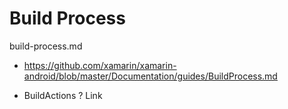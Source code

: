 # Build Process

build-process.md

*   https://github.com/xamarin/xamarin-android/blob/master/Documentation/guides/BuildProcess.md

*   BuildActions ? Link
